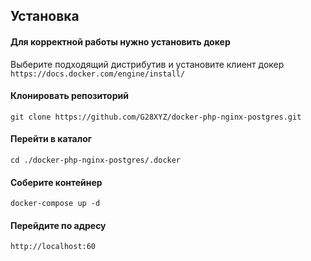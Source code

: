 ## Установка

#### Для корректной работы нужно установить докер

Выберите подходящий дистрибутив и установите клиент докер
`https://docs.docker.com/engine/install/`

#### Клонировать репозиторий

`git clone https://github.com/G28XYZ/docker-php-nginx-postgres.git`

#### Перейти в каталог

`cd ./docker-php-nginx-postgres/.docker`

#### Соберите контейнер

`docker-compose up -d`

#### Перейдите по адресу

`http://localhost:60`
